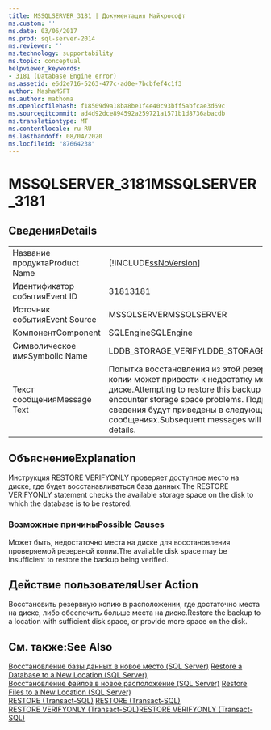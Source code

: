 ```yaml
---
title: MSSQLSERVER_3181 | Документация Майкрософт
ms.custom: ''
ms.date: 03/06/2017
ms.prod: sql-server-2014
ms.reviewer: ''
ms.technology: supportability
ms.topic: conceptual
helpviewer_keywords:
- 3181 (Database Engine error)
ms.assetid: e6d2e716-5263-477c-ad0e-7bcbfef4c1f3
author: MashaMSFT
ms.author: mathoma
ms.openlocfilehash: f18509d9a18ba8be1f4e40c93bff5abfcae3d69c
ms.sourcegitcommit: ad4d92dce894592a259721a1571b1d8736abacdb
ms.translationtype: MT
ms.contentlocale: ru-RU
ms.lasthandoff: 08/04/2020
ms.locfileid: "87664238"
---
```

# <a name="mssqlserver_3181"></a><span data-ttu-id="8e101-102">MSSQLSERVER_3181</span><span class="sxs-lookup"><span data-stu-id="8e101-102">MSSQLSERVER_3181</span></span>
    
## <a name="details"></a><span data-ttu-id="8e101-103">Сведения</span><span class="sxs-lookup"><span data-stu-id="8e101-103">Details</span></span>  
  
|||  
|-|-|  
|<span data-ttu-id="8e101-104">Название продукта</span><span class="sxs-lookup"><span data-stu-id="8e101-104">Product Name</span></span>|[!INCLUDE[ssNoVersion](../../includes/ssnoversion-md.md)]|  
|<span data-ttu-id="8e101-105">Идентификатор события</span><span class="sxs-lookup"><span data-stu-id="8e101-105">Event ID</span></span>|<span data-ttu-id="8e101-106">3181</span><span class="sxs-lookup"><span data-stu-id="8e101-106">3181</span></span>|  
|<span data-ttu-id="8e101-107">Источник события</span><span class="sxs-lookup"><span data-stu-id="8e101-107">Event Source</span></span>|<span data-ttu-id="8e101-108">MSSQLSERVER</span><span class="sxs-lookup"><span data-stu-id="8e101-108">MSSQLSERVER</span></span>|  
|<span data-ttu-id="8e101-109">Компонент</span><span class="sxs-lookup"><span data-stu-id="8e101-109">Component</span></span>|<span data-ttu-id="8e101-110">SQLEngine</span><span class="sxs-lookup"><span data-stu-id="8e101-110">SQLEngine</span></span>|  
|<span data-ttu-id="8e101-111">Символическое имя</span><span class="sxs-lookup"><span data-stu-id="8e101-111">Symbolic Name</span></span>|<span data-ttu-id="8e101-112">LDDB_STORAGE_VERIFY</span><span class="sxs-lookup"><span data-stu-id="8e101-112">LDDB_STORAGE_VERIFY</span></span>|  
|<span data-ttu-id="8e101-113">Текст сообщения</span><span class="sxs-lookup"><span data-stu-id="8e101-113">Message Text</span></span>|<span data-ttu-id="8e101-114">Попытка восстановления из этой резервной копии может привести к недостатку места на диске.</span><span class="sxs-lookup"><span data-stu-id="8e101-114">Attempting to restore this backup may encounter storage space problems.</span></span> <span data-ttu-id="8e101-115">Подробные сведения будут приведены в следующих сообщениях.</span><span class="sxs-lookup"><span data-stu-id="8e101-115">Subsequent messages will provide details.</span></span>|  
  
## <a name="explanation"></a><span data-ttu-id="8e101-116">Объяснение</span><span class="sxs-lookup"><span data-stu-id="8e101-116">Explanation</span></span>  
 <span data-ttu-id="8e101-117">Инструкция RESTORE VERIFYONLY проверяет доступное место на диске, где будет восстанавливаться база данных.</span><span class="sxs-lookup"><span data-stu-id="8e101-117">The RESTORE VERIFYONLY statement checks the available storage space on the disk to which the database is to be restored.</span></span>  
  
### <a name="possible-causes"></a><span data-ttu-id="8e101-118">Возможные причины</span><span class="sxs-lookup"><span data-stu-id="8e101-118">Possible Causes</span></span>  
 <span data-ttu-id="8e101-119">Может быть, недостаточно места на диске для восстановления проверяемой резервной копии.</span><span class="sxs-lookup"><span data-stu-id="8e101-119">The available disk space may be insufficient to restore the backup being verified.</span></span>  
  
## <a name="user-action"></a><span data-ttu-id="8e101-120">Действие пользователя</span><span class="sxs-lookup"><span data-stu-id="8e101-120">User Action</span></span>  
 <span data-ttu-id="8e101-121">Восстановить резервную копию в расположении, где достаточно места на диске, либо обеспечить больше места на диске.</span><span class="sxs-lookup"><span data-stu-id="8e101-121">Restore the backup to a location with sufficient disk space, or provide more space on the disk.</span></span>  
  
## <a name="see-also"></a><span data-ttu-id="8e101-122">См. также:</span><span class="sxs-lookup"><span data-stu-id="8e101-122">See Also</span></span>  
 <span data-ttu-id="8e101-123">[Восстановление базы данных в новое место (SQL Server)](../backup-restore/restore-a-database-to-a-new-location-sql-server.md) </span><span class="sxs-lookup"><span data-stu-id="8e101-123">[Restore a Database to a New Location &#40;SQL Server&#41;](../backup-restore/restore-a-database-to-a-new-location-sql-server.md) </span></span>  
 <span data-ttu-id="8e101-124">[Восстановление файлов в новое расположение &#40;SQL Server&#41;](../backup-restore/restore-files-to-a-new-location-sql-server.md) </span><span class="sxs-lookup"><span data-stu-id="8e101-124">[Restore Files to a New Location &#40;SQL Server&#41;](../backup-restore/restore-files-to-a-new-location-sql-server.md) </span></span>  
 <span data-ttu-id="8e101-125">[RESTORE (Transact-SQL)](/sql/t-sql/statements/restore-statements-transact-sql) </span><span class="sxs-lookup"><span data-stu-id="8e101-125">[RESTORE &#40;Transact-SQL&#41;](/sql/t-sql/statements/restore-statements-transact-sql) </span></span>  
 [<span data-ttu-id="8e101-126">RESTORE VERIFYONLY (Transact-SQL)</span><span class="sxs-lookup"><span data-stu-id="8e101-126">RESTORE VERIFYONLY &#40;Transact-SQL&#41;</span></span>](/sql/t-sql/statements/restore-statements-verifyonly-transact-sql)  
  
  
